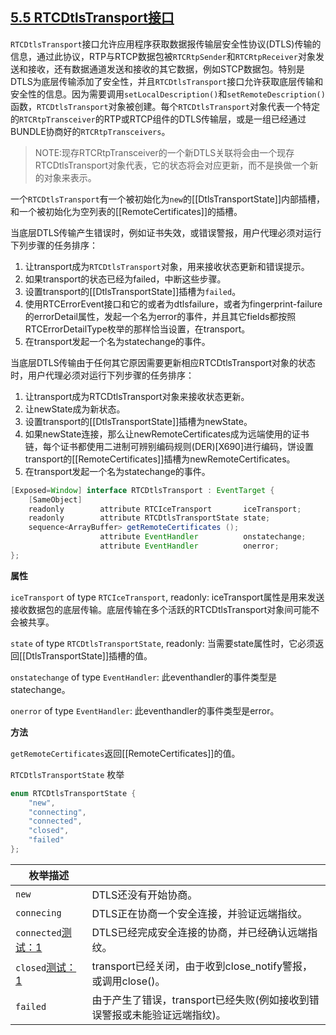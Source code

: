 ## [5.5 RTCDtlsTransport接口](http://w3c.github.io/webrtc-pc/#rtcdtlstransport-interface)

`RTCDtlsTransport`接口允许应用程序获取数据报传输层安全性协议(DTLS)传输的信息，通过此协议，RTP与RTCP数据包被`RTCRtpSender`和`RTCRtpReceiver`对象发送和接收，还有数据通道发送和接收的其它数据，例如STCP数据包。特别是DTLS为底层传输添加了安全性，并且`RTCDtlsTransport`接口允许获取底层传输和安全性的信息。因为需要调用`setLocalDescription()`和`setRemoteDescription()`函数，`RTCDtlsTransport`对象被创建。每个`RTCDtlsTransport`对象代表一个特定的`RTCRtpTransceiver`的RTP或RTCP组件的DTLS传输层，或是一组已经通过BUNDLE协商好的`RTCRtpTransceivers`。

> NOTE:现存RTCRtpTransceiver的一个新DTLS关联将会由一个现存RTCDtlsTransport对象代表，它的状态将会对应更新，而不是换做一个新的对象来表示。

一个`RTCDtlsTransport`有一个被初始化为`new`的[[DtlsTransportState]]内部插槽，和一个被初始化为空列表的[[RemoteCertificates]]的插槽。

当底层DTLS传输产生错误时，例如证书失效，或错误警报，用户代理必须对运行下列步骤的任务排序：

1. 让transport成为`RTCDtlsTransport`对象，用来接收状态更新和错误提示。
2. 如果transport的状态已经为failed，中断这些步骤。
3. 设置transport的[[DtlsTransportState]]插槽为`failed`。
4. 使用RTCErrorEvent接口和它的或者为dtlsfailure，或者为fingerprint-failure的errorDetail属性，发起一个名为error的事件，并且其它fields都按照RTCErrorDetailType枚举的那样恰当设置，在transport。
5. 在transport发起一个名为statechange的事件。

当底层DTLS传输由于任何其它原因需要更新相应RTCDtlsTransport对象的状态时，用户代理必须对运行下列步骤的任务排序：

1. 让transport成为RTCDtlsTransport对象来接收状态更新。
2. 让newState成为新状态。
3. 设置transport的[[DtlsTransportState]]插槽为newState。
4. 如果newState连接，那么让newRemoteCertificates成为远端使用的证书链，每个证书都使用二进制可辨别编码规则(DER)[X690]进行编码，饼设置transport的[[RemoteCertificates]]插槽为newRemoteCertificates。
5. 在transport发起一个名为statechange的事件。

```java
[Exposed=Window] interface RTCDtlsTransport : EventTarget {
    [SameObject]
    readonly        attribute RTCIceTransport       iceTransport;
    readonly        attribute RTCDtlsTransportState state;
    sequence<ArrayBuffer> getRemoteCertificates ();
                    attribute EventHandler          onstatechange;
                    attribute EventHandler          onerror;
};
```

**属性**

`iceTransport` of type `RTCIceTransport`, readonly:
iceTransport属性是用来发送接收数据包的底层传输。底层传输在多个活跃的RTCDtlsTransport对象间可能不会被共享。

`state` of type `RTCDtlsTransportState`, readonly:
当需要state属性时，它必须返回[[DtlsTransportState]]插槽的值。

`onstatechange` of type `EventHandler`:
此eventhandler的事件类型是statechange。

`onerror` of type `EventHandler`:
此eventhandler的事件类型是error。

**方法**

`getRemoteCertificates`返回[[RemoteCertificates]]的值。

`RTCDtlsTransportState` 枚举

```java
enum RTCDtlsTransportState {
    "new",
    "connecting",
    "connected",
    "closed",
    "failed"
};
```



| 枚举描述                                                     |                                                              |
| ------------------------------------------------------------ | ------------------------------------------------------------ |
| `new`                                                        | DTLS还没有开始协商。                                         |
| `connecing`                                                  | DTLS正在协商一个安全连接，并验证远端指纹。                   |
| `connected`[测试：1](https://github.com/web-platform-tests/wpt/blob/master/webrtc/RTCDtlsTransport-state.html) | DTLS已经完成安全连接的协商，并已经确认远端指纹。             |
| `closed`[测试：1](https://github.com/web-platform-tests/wpt/blob/master/webrtc/RTCDtlsTransport-state.html) | transport已经关闭，由于收到close_notify警报，或调用close()。 |
| `failed`                                                     | 由于产生了错误，transport已经失败(例如接收到错误警报或未能验证远端指纹)。 |
